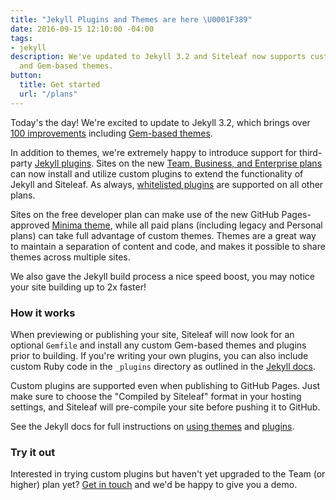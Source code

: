 ```yaml
---
title: "Jekyll Plugins and Themes are here \U0001F389"
date: 2016-09-15 12:10:00 -04:00
tags:
- jekyll
description: We've updated to Jekyll 3.2 and Siteleaf now supports custom Jekyll plugins
  and Gem-based themes.
button:
  title: Get started
  url: "/plans"
---
```


Today's the day! We're excited to update to Jekyll 3.2, which brings over [100 improvements](http://jekyllrb.com/docs/history/#minor-enhancements-v3-2-0) including [Gem-based themes](https://jekyllrb.com/docs/themes/).

In addition to themes, we're extremely happy to introduce support for third-party [Jekyll plugins](https://jekyllrb.com/docs/plugins/). Sites on the new [Team, Business, and Enterprise plans](/plans) can now install and utilize custom plugins to extend the functionality of Jekyll and Siteleaf. As always, [whitelisted plugins](http://learn.siteleaf.com/themes/jekyll-plugins/) are supported on all other plans.

Sites on the free developer plan can make use of the new GitHub Pages-approved [Minima theme](https://github.com/jekyll/minima), while all paid plans (including legacy and Personal plans) can take full advantage of custom themes. Themes are a great way to maintain a separation of content and code, and makes it possible to share themes across multiple sites.

We also gave the Jekyll build process a nice speed boost, you may notice your site building up to 2x faster!


### How it works

When previewing or publishing your site, Siteleaf will now look for an optional `Gemfile` and install any custom Gem-based themes and plugins prior to building. If you're writing your own plugins, you can also include custom Ruby code in the `_plugins` directory as outlined in the [Jekyll docs](https://jekyllrb.com/docs/plugins/).

Custom plugins are supported even when publishing to GitHub Pages. Just make sure to choose the "Compiled by Siteleaf" format in your hosting settings, and Siteleaf will pre-compile your site before pushing it to GitHub.

See the Jekyll docs for full instructions on [using themes](https://jekyllrb.com/docs/themes/) and [plugins](https://jekyllrb.com/docs/plugins/).

### Try it out

Interested in trying custom plugins but haven't yet upgraded to the Team (or higher) plan yet? [Get in touch](mailto:billing@siteleaf.com?subject=Team%20trial) and we'd be happy to give you a demo.